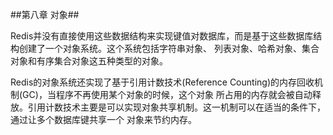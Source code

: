 ##第八章 对象##

Redis并没有直接使用这些数据结构来实现键值对数据库，而是基于这些数据库结构创建了一个对象系统。这个系统包括字符串对象、
列表对象、哈希对象、集合对象和有序集合对象这五种类型的对象。

Redis的对象系统还实现了基于引用计数技术(Reference Counting)的内存回收机制(GC)，当程序不再使用某个对象的时候，这个对象
所占用的内存就会被自动释放。引用计数技术主要是可以实现对象共享机制。这一机制可以在适当的条件下，通过让多个数据库键共享一个
对象来节约内存。

